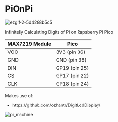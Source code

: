 # PiOnPi
![ezgif-2-5d4288b5c5](https://user-images.githubusercontent.com/38574378/224581356-7ed40c9f-ac50-454b-8823-12422f6c3009.gif)


Infinitelly Calculating Digits of Pi on Rapsberry Pi Pico

| MAX7219 Module |      Pico     |
|----------------|---------------|
| VCC            | 3V3  (pin 36) |
| GND            | GND  (pin 38) |
| DIN            | GP19 (pin 25) |
| CS             | GP17 (pin 22) |
| CLK            | GP18 (pin 24) |

Makes use of:
- https://github.com/ozhantr/DigitLedDisplay/

![pi_machine](https://user-images.githubusercontent.com/38574378/224581754-acded585-7f55-4bdb-a56c-e0261c317b01.jpg)
